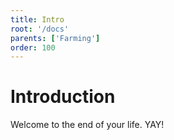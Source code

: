 ```yaml
---
title: Intro
root: '/docs'
parents: ['Farming']
order: 100
---
```


# Introduction
Welcome to the end of your life. YAY!